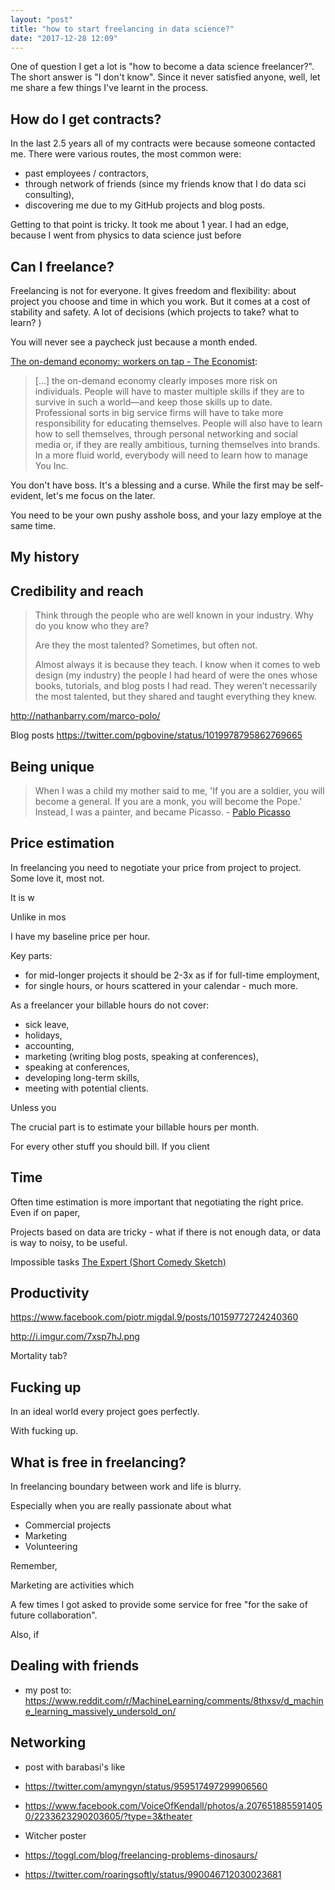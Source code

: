 ```yaml
---
layout: "post"
title: "how to start freelancing in data science?"
date: "2017-12-28 12:09"
---
```


One of question I get a lot is "how to become a data science freelancer?". The short answer is "I don't know". Since it never satisfied anyone, well, let me share a few things I've learnt in the process.


## How do I get contracts?

In the last 2.5 years all of my contracts were because someone contacted me. There were various routes, the most common were:

* past employees / contractors,
* through network of friends (since my friends know that I do data sci consulting),
* discovering me due to my GitHub projects and blog posts.

Getting to that point is tricky. It took me about 1 year.
I had an edge, because I went from physics to data science just before


## Can I freelance?

Freelancing is not for everyone. It gives freedom and flexibility: about project you choose and time in which you work. But it comes at a cost of stability and safety. A lot of decisions (which projects to take? what to learn? )

You will never see a paycheck just because a month ended.




[The on-demand economy: workers on tap - The Economist](https://www.economist.com/news/leaders/21637393-rise-demand-economy-poses-difficult-questions-workers-companies-and):

> [...] the on-demand economy clearly imposes more risk on individuals. People will have to master multiple skills if they are to survive in such a world—and keep those skills up to date. Professional sorts in big service firms will have to take more responsibility for educating themselves. People will also have to learn how to sell themselves, through personal networking and social media or, if they are really ambitious, turning themselves into brands. In a more fluid world, everybody will need to learn how to manage You Inc.

You don't have boss. It's a blessing and a curse. While the first may be self-evident, let's me focus on the later.

You need to be your own pushy asshole boss, and your lazy employe at the same time.


## My history



## Credibility and reach



> Think through the people who are well known in your industry. Why do you know who they are?
>
> Are they the most talented? Sometimes, but often not.
>
> Almost always it is because they teach. I know when it comes to web design (my industry) the people I had heard of were the ones whose books, tutorials, and blog posts I had read. They weren’t necessarily the most talented, but they shared and taught everything they knew.

http://nathanbarry.com/marco-polo/


Blog posts
https://twitter.com/pgbovine/status/1019978795862769665

## Being unique



> When I was a child my mother said to me, 'If you are a soldier, you will become a general. If you are a monk, you will become the Pope.' Instead, I was a painter, and became Picasso. - [Pablo Picasso](https://en.wikiquote.org/wiki/Pablo_Picasso)


## Price estimation

In freelancing you need to negotiate your price from project to project. Some love it, most not.

It is w

Unlike in mos


I have my baseline price per hour.


Key parts:

* for mid-longer projects it should be 2-3x as if for full-time employment,
* for single hours, or hours scattered in your calendar - much more.

As a freelancer your billable hours do not cover:

* sick leave,
* holidays,
* accounting,
* marketing (writing blog posts, speaking at conferences),
* speaking at conferences,
* developing long-term skills,
* meeting with potential clients.

Unless you

The crucial part is to estimate your billable hours per month.

For every other stuff you should bill. If you client



## Time



Often time estimation is more important that negotiating the right price. Even if on paper,

Projects based on data are tricky - what if there is not enough data, or data is way to noisy, to be useful.



Impossible tasks
[The Expert (Short Comedy Sketch)](https://www.youtube.com/watch?v=BKorP55Aqvg)

## Productivity

https://www.facebook.com/piotr.migdal.9/posts/10159772724240360

http://i.imgur.com/7xsp7hJ.png


Mortality tab?

## Fucking up

In an ideal world every project goes perfectly.



With fucking up.  


## What is free in freelancing?

In freelancing boundary between work and life is blurry.

 Especially when you are really passionate about what

* Commercial projects
* Marketing
* Volunteering


Remember,

Marketing are activities which


A few times I got asked to provide some service for free "for the sake of future collaboration".

Also, if

## Dealing with friends



* my post to: https://www.reddit.com/r/MachineLearning/comments/8thxsv/d_machine_learning_massively_undersold_on/

## Networking

* post with barabasi's like
* https://twitter.com/amyngyn/status/959517497299906560

* https://www.facebook.com/VoiceOfKendall/photos/a.2076518855914050/2233623290203605/?type=3&theater

* Witcher poster
* https://toggl.com/blog/freelancing-problems-dinosaurs/
* https://twitter.com/roaringsoftly/status/990046712030023681
